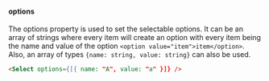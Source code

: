 #### options
The options property is used to set the selectable options. It can be an array of strings where every item will create an option with every item being the name and value of the option `<option value="item">item</option>`. Also, an array of types `{name: string, value: string}` can also be used.

```html
<Select options={[{ name: "A", value: "a" }]} />
```